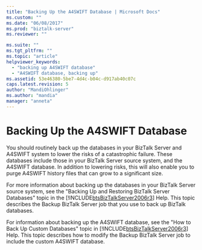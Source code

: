 ```yaml
---
title: "Backing Up the A4SWIFT Database | Microsoft Docs"
ms.custom: ""
ms.date: "06/08/2017"
ms.prod: "biztalk-server"
ms.reviewer: ""

ms.suite: ""
ms.tgt_pltfrm: ""
ms.topic: "article"
helpviewer_keywords: 
  - "backing up A4SWIFT database"
  - "A4SWIFT database, backing up"
ms.assetid: 53e46380-5be7-4d4c-b04c-d917ab40c07c
caps.latest.revision: 5
author: "MandiOhlinger"
ms.author: "mandia"
manager: "anneta"
---
```

# Backing Up the A4SWIFT Database
You should routinely back up the databases in your BizTalk Server and A4SWIFT system to lower the risks of a catastrophic failure. These databases include those in your BizTalk Server source system, and the A4SWIFT database. In addition to lowering risks, this will also enable you to purge A4SWIFT history files that can grow to a significant size.  
  
 For more information about backing up the databases in your BizTalk Server source system, see the "Backing Up and Restoring BizTalk Server Databases" topic in the [!INCLUDE[btsBizTalkServer2006r3](../../includes/btsbiztalkserver2006r3-md.md)] Help. This topic describes the Backup BizTalk Server job that you use to back up BizTalk databases.  
  
 For information about backing up the A4SWIFT database, see the "How to Back Up Custom Databases" topic in [!INCLUDE[btsBizTalkServer2006r3](../../includes/btsbiztalkserver2006r3-md.md)] Help. This topic describes how to modify the Backup BizTalk Server job to include the custom A4SWIFT database.